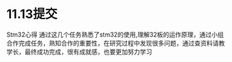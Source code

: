 # 11.13提交
Stm32心得
  通过这几个任务熟悉了stm32的使用,理解32板的运作原理，通过小组合作完成任务，熟知合作的重要性，在研究过程中发现很多问题，通过查资料请教学长，最终成功完成，很有成就感，也要更加努力学习

